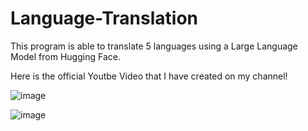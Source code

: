 # Language-Translation

This program is able to translate 5 languages using a Large Language Model from Hugging Face. 

Here is the official Youtbe Video that I have created on my channel!

![image](https://www.youtube.com/watch?v=c1_lSH1a2v4)

![image](https://github.com/pranayrishi/Language-Translation/assets/74742835/04bbf24c-75c5-4232-8143-6da8adccb2d1)
